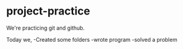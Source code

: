 # project-practice
We're practicing git and github.

Today we,
-Created some folders
-wrote program
-solved a problem
